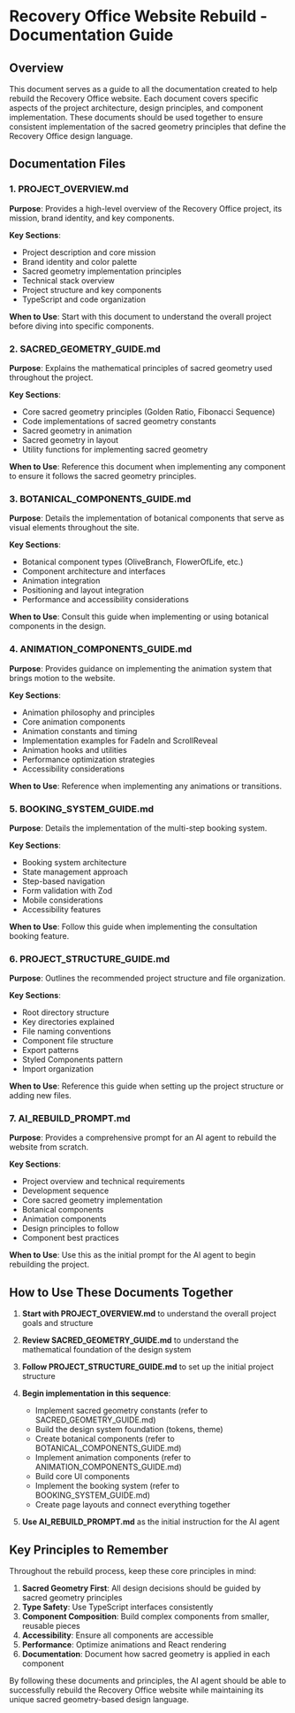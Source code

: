 # Recovery Office Website Rebuild - Documentation Guide

## Overview

This document serves as a guide to all the documentation created to help rebuild the Recovery Office website. Each document covers specific aspects of the project architecture, design principles, and component implementation. These documents should be used together to ensure consistent implementation of the sacred geometry principles that define the Recovery Office design language.

## Documentation Files

### 1. PROJECT_OVERVIEW.md

**Purpose**: Provides a high-level overview of the Recovery Office project, its mission, brand identity, and key components.

**Key Sections**:
- Project description and core mission
- Brand identity and color palette
- Sacred geometry implementation principles
- Technical stack overview
- Project structure and key components
- TypeScript and code organization

**When to Use**: Start with this document to understand the overall project before diving into specific components.

### 2. SACRED_GEOMETRY_GUIDE.md

**Purpose**: Explains the mathematical principles of sacred geometry used throughout the project.

**Key Sections**:
- Core sacred geometry principles (Golden Ratio, Fibonacci Sequence)
- Code implementations of sacred geometry constants
- Sacred geometry in animation
- Sacred geometry in layout
- Utility functions for implementing sacred geometry

**When to Use**: Reference this document when implementing any component to ensure it follows the sacred geometry principles.

### 3. BOTANICAL_COMPONENTS_GUIDE.md

**Purpose**: Details the implementation of botanical components that serve as visual elements throughout the site.

**Key Sections**:
- Botanical component types (OliveBranch, FlowerOfLife, etc.)
- Component architecture and interfaces
- Animation integration
- Positioning and layout integration
- Performance and accessibility considerations

**When to Use**: Consult this guide when implementing or using botanical components in the design.

### 4. ANIMATION_COMPONENTS_GUIDE.md

**Purpose**: Provides guidance on implementing the animation system that brings motion to the website.

**Key Sections**:
- Animation philosophy and principles
- Core animation components
- Animation constants and timing
- Implementation examples for FadeIn and ScrollReveal
- Animation hooks and utilities
- Performance optimization strategies
- Accessibility considerations

**When to Use**: Reference when implementing any animations or transitions.

### 5. BOOKING_SYSTEM_GUIDE.md

**Purpose**: Details the implementation of the multi-step booking system.

**Key Sections**:
- Booking system architecture
- State management approach
- Step-based navigation
- Form validation with Zod
- Mobile considerations
- Accessibility features

**When to Use**: Follow this guide when implementing the consultation booking feature.

### 6. PROJECT_STRUCTURE_GUIDE.md

**Purpose**: Outlines the recommended project structure and file organization.

**Key Sections**:
- Root directory structure
- Key directories explained
- File naming conventions
- Component file structure
- Export patterns
- Styled Components pattern
- Import organization

**When to Use**: Reference this guide when setting up the project structure or adding new files.

### 7. AI_REBUILD_PROMPT.md

**Purpose**: Provides a comprehensive prompt for an AI agent to rebuild the website from scratch.

**Key Sections**:
- Project overview and technical requirements
- Development sequence
- Core sacred geometry implementation
- Botanical components
- Animation components
- Design principles to follow
- Component best practices

**When to Use**: Use this as the initial prompt for the AI agent to begin rebuilding the project.

## How to Use These Documents Together

1. **Start with PROJECT_OVERVIEW.md** to understand the overall project goals and structure
2. **Review SACRED_GEOMETRY_GUIDE.md** to understand the mathematical foundation of the design system
3. **Follow PROJECT_STRUCTURE_GUIDE.md** to set up the initial project structure
4. **Begin implementation in this sequence**:
   - Implement sacred geometry constants (refer to SACRED_GEOMETRY_GUIDE.md)
   - Build the design system foundation (tokens, theme)
   - Create botanical components (refer to BOTANICAL_COMPONENTS_GUIDE.md)
   - Implement animation components (refer to ANIMATION_COMPONENTS_GUIDE.md)
   - Build core UI components
   - Implement the booking system (refer to BOOKING_SYSTEM_GUIDE.md)
   - Create page layouts and connect everything together

5. **Use AI_REBUILD_PROMPT.md** as the initial instruction for the AI agent

## Key Principles to Remember

Throughout the rebuild process, keep these core principles in mind:

1. **Sacred Geometry First**: All design decisions should be guided by sacred geometry principles
2. **Type Safety**: Use TypeScript interfaces consistently
3. **Component Composition**: Build complex components from smaller, reusable pieces
4. **Accessibility**: Ensure all components are accessible
5. **Performance**: Optimize animations and React rendering
6. **Documentation**: Document how sacred geometry is applied in each component

By following these documents and principles, the AI agent should be able to successfully rebuild the Recovery Office website while maintaining its unique sacred geometry-based design language. 